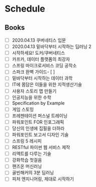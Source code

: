 # Schedule

## Books

- [ ] 2020.04.13 쿠버네티스 입문
- [ ] 2020.04.13 밑바닥부터 시작하는 딥러닝 2
- [ ] 시작하세요! 도커/쿠버네티스
- [ ] 카프카, 데이터 플랫폼의 최강자
- [ ] 스프링 마이크로서비스 코딩 공작소
- [ ] 스파크 완벽 가이드- [ ] 
- [ ] 밑바닥부터 시작하는 데이터 과학
- [ ] IT에 몸담은 이들을 위한 지적생산기술
- [ ] 사용자 스토리 맵 만들기
- [ ] 인공지능을 위한 수학
- [ ] Specification by Example
- [ ] 게임 스토밍
- [ ] 프레젠테이션 퍼스널 트레이닝
- [ ] 파워포인트 FOR 인포그래픽
- [ ] 당신의 인생에 집필을 더하라
- [ ] 파워포인트 보고서 디자인 기술
- [ ] 스프링 5 레시피
- [ ] RESTful 파이썬 웹 서비스 제작
- [ ] 리액트를 다루는 기술
- [ ] 강화학습 첫걸음
- [ ] 핸즈온 머신러닝
- [ ] 골빈해커의 3분 딥러닝
- [ ] 피처 엔지니어링, 제대로 시작하기
